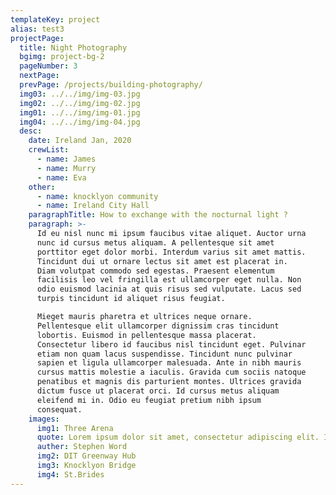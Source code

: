 ```yaml
---
templateKey: project
alias: test3
projectPage:
  title: Night Photography
  bgimg: project-bg-2
  pageNumber: 3
  nextPage:
  prevPage: /projects/building-photography/
  img03: ../../img/img-03.jpg
  img02: ../../img/img-02.jpg
  img01: ../../img/img-01.jpg
  img04: ../../img/img-04.jpg
  desc:
    date: Ireland Jan, 2020
    crewList:
      - name: James
      - name: Murry
      - name: Eva
    other:
      - name: knocklyon community
      - name: Ireland City Hall
    paragraphTitle: How to exchange with the nocturnal light ?
    paragraph: >-
      Id eu nisl nunc mi ipsum faucibus vitae aliquet. Auctor urna
      nunc id cursus metus aliquam. A pellentesque sit amet
      porttitor eget dolor morbi. Interdum varius sit amet mattis.
      Tincidunt dui ut ornare lectus sit amet est placerat in.
      Diam volutpat commodo sed egestas. Praesent elementum
      facilisis leo vel fringilla est ullamcorper eget nulla. Non
      odio euismod lacinia at quis risus sed vulputate. Lacus sed
      turpis tincidunt id aliquet risus feugiat.

      Mieget mauris pharetra et ultrices neque ornare.
      Pellentesque elit ullamcorper dignissim cras tincidunt
      lobortis. Euismod in pellentesque massa placerat.
      Consectetur libero id faucibus nisl tincidunt eget. Pulvinar
      etiam non quam lacus suspendisse. Tincidunt nunc pulvinar
      sapien et ligula ullamcorper malesuada. Ante in nibh mauris
      cursus mattis molestie a iaculis. Gravida cum sociis natoque
      penatibus et magnis dis parturient montes. Ultrices gravida
      dictum fusce ut placerat orci. Id cursus metus aliquam
      eleifend mi in. Odio eu feugiat pretium nibh ipsum
      consequat.
    images:
      img1: Three Arena
      quote: Lorem ipsum dolor sit amet, consectetur adipiscing elit. Integer posuere erat a ante.
      auther: Stephen Word
      img2: DIT Greenway Hub
      img3: Knocklyon Bridge
      img4: St.Brides
---
```

